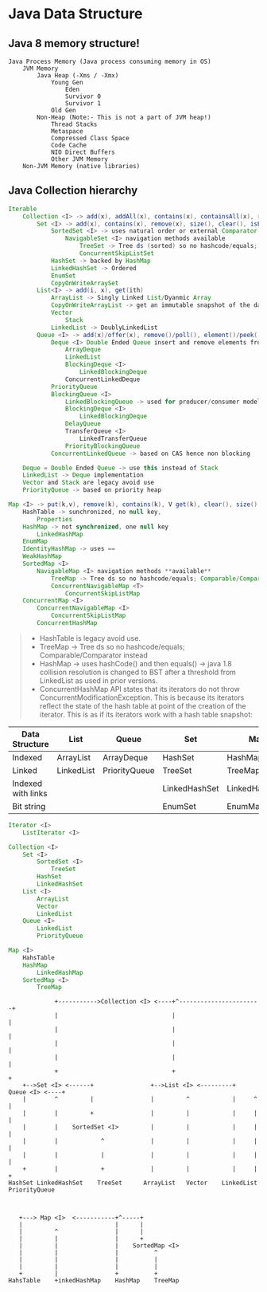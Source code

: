 Java Data Structure
===================

## Java 8 memory structure!

```
Java Process Memory (Java process consuming memory in OS)
    JVM Memory 
        Java Heap (-Xms / -Xmx)
            Young Gen
                Eden
                Survivor 0
                Survivor 1
            Old Gen
        Non-Heap (Note:- This is not a part of JVM heap!)
            Thread Stacks
            Metaspace
            Compressed Class Space
            Code Cache
            NIO Direct Buffers
            Other JVM Memory
    Non-JVM Memory (native libraries)
```

## Java Collection hierarchy

```java
Iterable    
    Collection <I> -> add(x), addAll(x), contains(x), containsAll(x), remove(x), clear(), isEmpty(), size()
        Set <I> -> add(x), contains(x), remove(x), size(), clear(), isEmpty()
            SortedSet <I> -> uses natural order or external Comparator
                NavigableSet <I> navigation methods available
                    TreeSet -> Tree ds (sorted) so no hashcode/equals; Comparable/Comparator instead
                    ConcurrentSkipListSet
            HashSet -> backed by HashMap
            LinkedHashSet -> Ordered
            EnumSet
            CopyOnWriteArraySet
        List<I> -> add(i, x), get(ith)
            ArrayList -> Singly Linked List/Dyanmic Array
            CopyOnWriteArrayList -> get an immutable snapshot of the data in the list at the time iterator() was called. remove() not supported
            Vector
                Stack
            LinkedList -> DoublyLinkedList
        Queue <I> -> add(x)/offer(x), remove()/poll(), element()/peek()
            Deque <I> Double Ended Queue insert and remove elements from both ends of the queue
                ArrayDeque
                LinkedList
                BlockingDeque <I>
                    LinkedBlockingDeque
                ConcurrentLinkedDeque
            PriorityQueue
            BlockingQueue <I>
                LinkedBlockingQueue -> used for producer/consumer model
                BlockingDeque <I>
                    LinkedBlockingDeque
                DelayQueue
                TransferQueue <I>
                    LinkedTransferQueue
                PriorityBlockingQueue
            ConcurrentLinkedQueue -> based on CAS hence non blocking

    Deque = Double Ended Queue -> use this instead of Stack
    LinkedList -> Deque implementation
    Vector and Stack are legacy avoid use
    PriorityQueue -> based on priority heap

Map <I> -> put(k,v), remove(k), contains(k), V get(k), clear(), size()
    HashTable -> sunchronized, no null key, 
        Properties
    HashMap -> not synchronized, one null key
        LinkedHashMap
    EnumMap
    IdentityHashMap -> uses == 
    WeakHashMap
    SortedMap <I>
        NavigableMap <I> navigation methods **available**
            TreeMap -> Tree ds so no hashcode/equals; Comparable/Comparator instead
            ConcurrentNavigableMap <T>
                ConcurrentSkipListMap
    ConcurrentMap <I>
        ConcurrentNavigableMap <I>
            ConcurrentSkipListMap
        ConcurrentHashMap
```

 > - HashTable is legacy avoid use.
 > - TreeMap -> Tree ds so no hashcode/equals; Comparable/Comparator instead
 > - HashMap -> uses hashCode() and then equals() -> java 1.8  collision resolution is changed to BST after a threshold from LinkedList as used in prior versions.
 > - ConcurrentHashMap API states that its iterators do not throw ConcurrentModificationException. This is because its iterators reflect the state of the hash table at point of the creation of the iterator. This is as if its iterators work with a hash table snapshot:


| Data Structure     | List       | Queue         | Set           | Map           |
| ----               | ----       | ----          | ----          | ----          |
| Indexed            | ArrayList  | ArrayDeque    | HashSet       | HashMap       |
| Linked             | LinkedList | PriorityQueue | TreeSet       | TreeMap       |
| Indexed with links |            |               | LinkedHashSet | LinkedHashMap |
| Bit string         |            |               | EnumSet       | EnumMap       |

```java
Iterator <I>
    ListIterator <I>

Collection <I>
    Set <I>
        SortedSet <I>
            TreeSet
        HashSet 
        LinkedHashSet
    List <I>
        ArrayList
        Vector
        LinkedList
    Queue <I>
        LinkedList
        PriorityQueue

Map <I>
    HahsTable    
    HashMap
        LinkedHashMap    
    SortedMap <I>
        TreeMap
```

```
             +----------->Collection <I> <----+^-----------------------+
             |                                |                        |
             |                                |                        |
             |                                |                        |
             |                                |                        |
             +                                +                        +
    +-->Set <I> <------+                +-->List <I> <---------+     Queue <I> <----+
    |        ^         |                |         ^            |     ^              |
    |        |         +                |         |            |     |              |
    |        |    SortedSet <I>         |         |            |     |              |
    |        |            ^             |         |            |     |              |
    |        |            |             |         |            |     |              |
    +        |            +             |         |            |     |              +
HashSet LinkedHashSet    TreeSet      ArrayList   Vector    LinkedList    PriorityQueue



   +---> Map <I>  <-----------+^-----+
   |                          |      |
   |         ^                |      |
   |         |                |      +
   |         |                |    SortedMap <I>
   |         |                |          ^
   |         |                |          |
   |         |                |          |
   +         |                +          +
HahsTable    +inkedHashMap    HashMap    TreeMap
```




<!--Start Fragment-->
